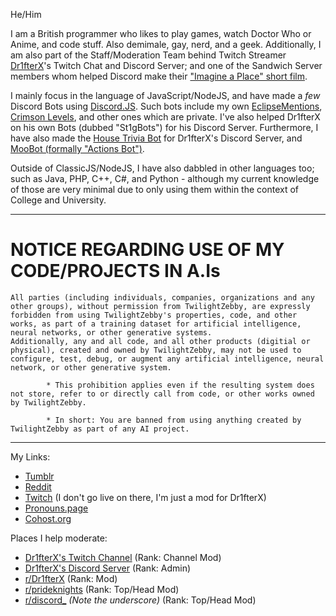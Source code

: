 He/Him

I am a British programmer who likes to play games, watch Doctor Who or Anime, and code stuff. Also demimale, gay, nerd, and a geek.
Additionally, I am also part of the Staff/Moderation Team behind Twitch Streamer [Dr1fterX](https://www.twitch.tv/dr1fterx)'s Twitch Chat and Discord Server; and one of the Sandwich Server members whom helped Discord make their ["Imagine a Place" short film](https://web.archive.org/web/20210725170051/youtube.com/watch?v=3xOkZ0_Rocs).

I mainly focus in the language of JavaScript/NodeJS, and have made a *few* Discord Bots using [Discord.JS](https://github.com/discordjs/discord.js). Such bots include my own [EclipseMentions](https://github.com/TwilightZebby/EclipseMentionsBot), [Crimson Levels](https://github.com/TwilightZebby/CrimsonLevelsBot), and other ones which are private. I've also helped Dr1fterX on his own Bots (dubbed "St1gBots") for his Discord Server. Furthermore, I have also made the [House Trivia Bot](https://github.com/TwilightZebby/HouseTriviaBot) for Dr1fterX's Discord Server, and [MooBot (formally "Actions Bot")](https://github.com/TwilightZebby/MooBot).

Outside of ClassicJS/NodeJS, I have also dabbled in other languages too; such as Java, PHP, C++, C#, and Python - although my current knowledge of those are very minimal due to only using them within the context of College and University.

---

# NOTICE REGARDING USE OF MY CODE/PROJECTS IN A.Is

```
All parties (including individuals, companies, organizations and any other groups), without permission from TwilightZebby, are expressly forbidden from using TwilightZebby's properties, code, and other works, as part of a training dataset for artificial intelligence, neural networks, or other generative systems.
Additionally, any and all code, and all other products (digitial or physical), created and owned by TwilightZebby, may not be used to configure, test, debug, or augment any artificial intelligence, neural network, or other generative system.

        * This prohibition applies even if the resulting system does not store, refer to or directly call from code, or other works owned by TwilightZebby.

        * In short: You are banned from using anything created by TwilightZebby as part of any AI project.
```

---

My Links:

* [Tumblr](https://twilightzebby.tumblr.com)
* [Reddit](https://www.reddit.com/user/TwilightZebby)
* [Twitch](https://www.twitch.tv/twilightzebby) (I don't go live on there, I'm just a mod for Dr1fterX)
* [Pronouns.page](https://en.pronouns.page/@Zebby)
* [Cohost.org](https://cohost.org/TwilightZebby)

Places I help moderate:

* [Dr1fterX's Twitch Channel](https://www.twitch.tv/dr1fterx) (Rank: Channel Mod)
* [Dr1fterX's Discord Server](https://discord.gg/URH5E34FZf) (Rank: Admin)
* [r/Dr1fterX](https://www.reddit.com/r/Dr1fterX/) (Rank: Mod)
* [r/prideknights](https://www.reddit.com/r/prideknights/) (Rank: Top/Head Mod)
* [r/discord_](https://www.reddit.com/r/discord_) *(Note the underscore)* (Rank: Top/Head Mod)
